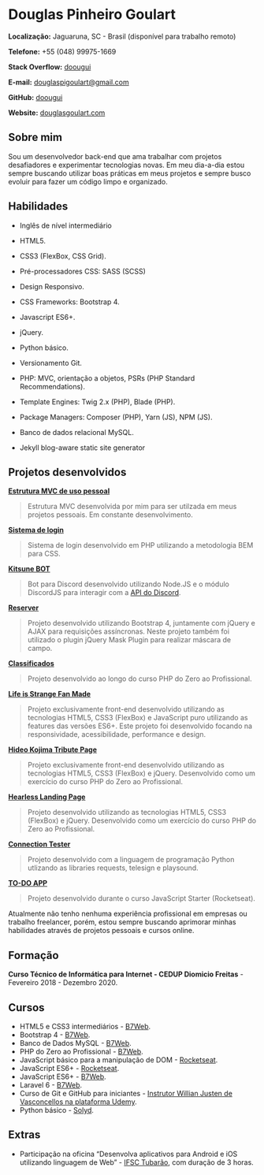 # Douglas Pinheiro Goulart

**Localização:** Jaguaruna, SC - Brasil (disponível para trabalho remoto)

**Telefone:** +55 (048) 99975-1669

**Stack Overflow:** [doougui](https://pt.stackoverflow.com/users/135449/doougui)

**E-mail:** douglaspigoulart@gmail.com

**GitHub:** [doougui](https://github.com/doougui)

**Website:** [douglasgoulart.com](https://douglasgoulart.com/)

## Sobre mim

Sou um desenvolvedor back-end que ama trabalhar com projetos desafiadores e experimentar tecnologias novas. Em meu dia-a-dia estou sempre buscando utilizar boas práticas em meus projetos e sempre busco evoluir para fazer um código limpo e organizado.


## Habilidades

* Inglês de nível intermediário

* HTML5.
* CSS3 (FlexBox, CSS Grid).
* Pré-processadores CSS: SASS (SCSS)
* Design Responsivo.
* CSS Frameworks: Bootstrap 4.
* Javascript ES6+.
* jQuery.
* Python básico.
* Versionamento Git.
* PHP: MVC, orientação a objetos, PSRs (PHP Standard Recommendations).
* Template Engines: Twig 2.x (PHP), Blade (PHP).
* Package Managers: Composer (PHP), Yarn (JS), NPM (JS).
* Banco de dados relacional MySQL.
* Jekyll blog-aware static site generator


## Projetos desenvolvidos

**[Estrutura MVC de uso pessoal](https://github.com/doougui/estrutura_mvc)** 

>Estrutura MVC desenvolvida por mim para ser utilzada em meus projetos pessoais. Em constante desenvolvimento.

**[Sistema de login](https://github.com/doougui/auth)** 

>Sistema de login desenvolvido em PHP utilizando a metodologia BEM para CSS.

**[Kitsune BOT](https://github.com/doougui/kitsune)** 

>Bot para Discord desenvolvido utilizando Node.JS e o módulo DiscordJS para interagir com a [API do Discord](https://discordapp.com/developers/docs/intro).

**[Reserver](https://github.com/doougui/reserver)** 

>Projeto desenvolvido utilizando Bootstrap 4, juntamente com jQuery e AJAX para requisições assíncronas. Neste projeto também foi utilizado o plugin jQuery Mask Plugin para realizar máscara de campo.

**[Classificados](https://github.com/doougui/classificados)** 

>Projeto desenvolvido ao longo do curso PHP do Zero ao Profissional.

**[Life is Strange Fan Made](https://github.com/doougui/life-is-strange-fan-made)**

>Projeto exclusivamente front-end desenvolvido utilizando as tecnologias HTML5, CSS3 (FlexBox) e JavaScript puro utilizando as features das versões ES6+. Este projeto foi desenvolvido focando na responsividade, acessibilidade, performance e design.

**[Hideo Kojima Tribute Page](https://github.com/doougui/kojima_tribute_page)**

>Projeto exclusivamente front-end desenvolvido utilizando as tecnologias HTML5, CSS3 (FlexBox) e jQuery. Desenvolvido como um exercício do curso PHP do Zero ao Profissional.

**[Hearless Landing Page](https://doougui.github.io/landing_page/)**

>Projeto desenvolvido utilizando as tecnologias HTML5, CSS3 (FlexBox) e jQuery. Desenvolvido como um exercício do curso PHP do Zero ao Profissional.

**[Connection Tester](https://github.com/doougui/connection-tester)**

>Projeto desenvolvido com a linguagem de programação Python utlizando as libraries requests, telesign e playsound.

**[TO-DO APP](https://github.com/doougui/to-do-app)**

>Projeto desenvolvido durante o curso JavaScript Starter (Rocketseat).

Atualmente não tenho nenhuma experiência profissional em empresas ou trabalho freelancer, porém, estou sempre buscando aprimorar minhas habilidades através de projetos pessoais e cursos online.


## Formação

**Curso Técnico de Informática para Internet - CEDUP Diomicio Freitas** - Fevereiro 2018 - Dezembro 2020.


## Cursos

* HTML5 e CSS3 intermediários - [B7Web](https://b7web.com.br).
* Bootstrap 4 - [B7Web](https://b7web.com.br).
* Banco de Dados MySQL - [B7Web](https://b7web.com.br).
* PHP do Zero ao Profissional - [B7Web](https://b7web.com.br).
* JavaScript básico para a manipulação de DOM - [Rocketseat](https://rocketseat.com.br/).
* JavaScript ES6+ - [Rocketseat](https://rocketseat.com.br/).
* JavaScript ES6+ - [B7Web](https://b7web.com.br).
* Laravel 6 - [B7Web](https://b7web.com.br).
* Curso de Git e GitHub para iniciantes - [Instrutor Willian Justen de Vasconcellos na plataforma
Udemy](https://www.udemy.com/course/git-e-github-para-iniciantes/).
* Python básico - [Solyd](https://solyd.com.br/treinamentos/python-basico).


## Extras

* Participação na oficina “Desenvolva aplicativos para Android e iOS utilizando linguagem de Web” - [IFSC Tubarão](https://www.ifsc.edu.br/campus-tubarao), com duração de 3 horas.


